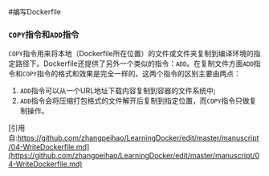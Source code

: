 #编写Dockerfile

### `COPY`指令和`ADD`指令
`COPY`指令用来将本地（Dockerfile所在位置）的文件或文件夹复制到编译环境的指定路径下。Dockerfile还提供了另外一个类似的指令：`ADD`。在复制文件方面`ADD`指令和`COPY`指令的格式和效果是完全一样的。这两个指令的区别主要由两点：

1. `ADD`指令可以从一个URL地址下载内容复制到容器的文件系统中;
2. `ADD`指令会将压缩打包格式的文件解开后复制到指定位置，而`COPY`指令只做复制操作。

[引用自:https://github.com/zhangpeihao/LearningDocker/edit/master/manuscript/04-WriteDockerfile.md](https://github.com/zhangpeihao/LearningDocker/edit/master/manuscript/04-WriteDockerfile.md)
